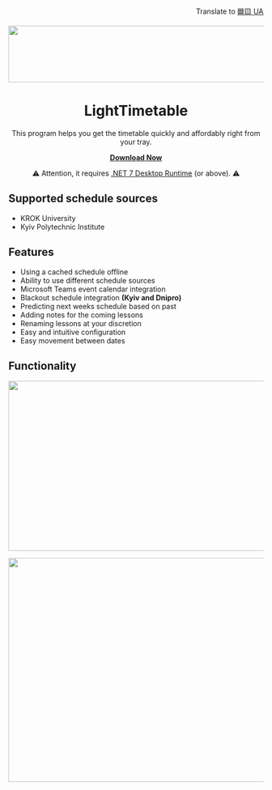 ﻿<p align="right">Translate to <a href="https://github.com/vladysl4v/LightTimetable/blob/master/README_UA.md">🟦🟨 UA</a></p>
<p align="center">
  <img width="527" height="112" src="https://user-images.githubusercontent.com/106306927/224047830-130024f0-92c7-42dd-bb77-a4711f3be0b6.png">
</p>
<h1 align="center">LightTimetable</h1>

<p align="center">This program helps you get the timetable quickly and affordably right from your tray.</p>

<p align="center"><a href="https://github.com/vladysl4v/LightTimetable/releases"><strong>Download Now</strong></a></p>
<p align="center">
<g-emoji ios-version="6.0" fallback-src="https://assets-cdn.github.com/images/icons/emoji/unicode/26a0.png" alias="warning">⚠️</g-emoji>
  Attention, it requires <a href="https://dotnet.microsoft.com/en-us/download/dotnet/7.0/runtime">.NET 7 Desktop Runtime</a> (or above). 
 <g-emoji ios-version="6.0" fallback-src="https://assets-cdn.github.com/images/icons/emoji/unicode/26a0.png" alias="warning">⚠️</g-emoji>
</p>

<h2 align="left">Supported schedule sources</h1>

* KROK University
* Kyiv Polytechnic Institute

<h2 align="left">Features</h1>

* Using a cached schedule offline
* Ability to use different schedule sources
* Microsoft Teams event calendar integration
* Blackout schedule integration <strong>(Kyiv and Dnipro)</strong>
* Predicting next weeks schedule based on past
* Adding notes for the coming lessons
* Renaming lessons at your discretion
* Easy and intuitive configuration
* Easy movement between dates

<h2 align="left">Functionality</h1>

<p align="center">
  <img width="586" height="336" src="https://user-images.githubusercontent.com/106306927/224055748-96cd49c9-77e5-4521-835c-3fd2700fd42b.gif">
</p>
<p align="center">
  <img width="786" height="443" src="https://github.com/vladysl4v/LightTimetable/assets/106306927/b4ae3537-3191-4681-8791-fa1b0458a31d">
</p>